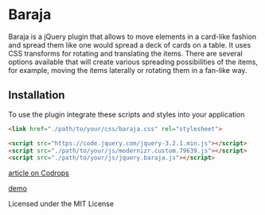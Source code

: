 
Baraja
=========

Baraja is a jQuery plugin that allows to move elements in a card-like fashion and spread them like one would spread a deck of cards on a table. It uses CSS transforms for rotating and translating the items. There are several options available that will create various spreading possibilities of the items, for example, moving the items laterally or rotating them in a fan-like way.

Installation
------------

To use the plugin integrate these scripts and styles into your application

```html
<link href="./path/to/your/css/baraja.css" rel="stylesheet">

<script src="https://code.jquery.com/jquery-3.2.1.min.js"></script>
<script src="./path/to/your/js/modernizr.custom.79639.js"></script>
<script src="./path/to/your/js/jquery.baraja.js"></script>
```

[article on Codrops](http://tympanus.net/codrops/?p=12050)

[demo](http://tympanus.net/Development/Baraja/)

Licensed under the MIT License
